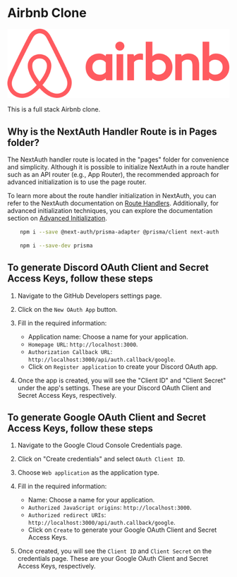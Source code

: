 # Airbnb Clone

![Airbnb Logo](./public/images/logo.svg)

This is a full stack Airbnb clone.

## Why is the NextAuth Handler Route is in Pages folder?

The NextAuth handler route is located in the "pages" folder for convenience and simplicity. Although it is possible to initialize NextAuth in a route handler such as an API router (e.g., App Router), the recommended approach for advanced initialization is to use the page router.

To learn more about the route handler initialization in NextAuth, you can refer to the NextAuth documentation on [Route Handlers](https://next-auth.js.org/configuration/initialization#route-handlers-app). Additionally, for advanced initialization techniques, you can explore the documentation section on [Advanced Initialization](https://next-auth.js.org/configuration/initialization#advanced-initialization).

```bash
    npm i --save @next-auth/prisma-adapter @prisma/client next-auth
```

```bash
    npm i --save-dev prisma
```

## To generate Discord OAuth Client and Secret Access Keys, follow these steps

1. Navigate to the GitHub Developers settings page.

2. Click on the `New OAuth App` button.

3. Fill in the required information:

   - Application name: Choose a name for your application.
   - `Homepage URL`: `http://localhost:3000`.
   - `Authorization Callback URL`: `http://localhost:3000/api/auth.callback/google`.
   - Click on `Register application` to create your Discord OAuth app.

4. Once the app is created, you will see the "Client ID" and "Client Secret" under the app's settings. These are your Discord OAuth Client and Secret Access Keys, respectively.

## To generate Google OAuth Client and Secret Access Keys, follow these steps

1. Navigate to the Google Cloud Console Credentials page.

2. Click on "Create credentials" and select `OAuth Client ID`.

3. Choose `Web application` as the application type.

4. Fill in the required information:

   - Name: Choose a name for your application.
   - `Authorized JavaScript origins`: `http://localhost:3000`.
   - `Authorized redirect URIs`: `http://localhost:3000/api/auth.callback/google`.
   - Click on `Create` to generate your Google OAuth Client and Secret Access Keys.

5. Once created, you will see the `Client ID` and `Client Secret` on the credentials page. These are your Google OAuth Client and Secret Access Keys, respectively.

